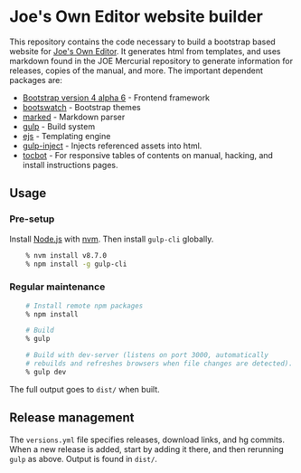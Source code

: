 # Joe's Own Editor website builder

This repository contains the code necessary to build a bootstrap based
website for [Joe's Own Editor](https://sf.net/p/joe-editor).  It generates
html from templates, and uses markdown found in the JOE Mercurial repository
to generate information for releases, copies of the manual, and more.  The
important dependent packages are:

* [Bootstrap version 4 alpha 6](https://v4-alpha.getbootstrap.com/) -
  Frontend framework
* [bootswatch](https://bootswatch.com/) - Bootstrap themes
* [marked](https://github.com/chjj/marked) - Markdown parser
* [gulp](https://gulpjs.com/) - Build system
* [ejs](http://ejs.co/) - Templating engine
* [gulp-inject](https://www.npmjs.com/package/gulp-inject) - Injects
  referenced assets into html.
* [tocbot](https://github.com/tscanlin/tocbot/) - For responsive tables
  of contents on manual, hacking, and install instructions pages.

## Usage

### Pre-setup

Install [Node.js](https://nodejs.org/en/) with
[nvm](https://github.com/creationix/nvm).  Then install `gulp-cli` globally.

```sh
	% nvm install v8.7.0
	% npm install -g gulp-cli
```

### Regular maintenance

```sh
	# Install remote npm packages
	% npm install

	# Build
	% gulp

	# Build with dev-server (listens on port 3000, automatically
	# rebuilds and refreshes browsers when file changes are detected).
	% gulp dev
```

The full output goes to `dist/` when built.

## Release management

The `versions.yml` file specifies releases, download links, and hg commits. 
When a new release is added, start by adding it there, and then rerunning
`gulp` as above.  Output is found in `dist/`.
